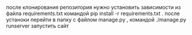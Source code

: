 после клонирования репозитория нужно установить зависимости из файла requirements.txt 
командой pip install -r requirements.txt .
после устаноки перейти в папку с файлом manage.py , 
командой ./manage.py runserver запустить сайт